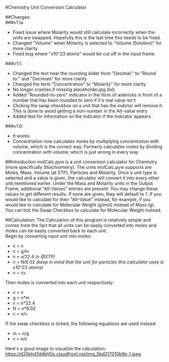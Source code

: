 #Chemistry Unit Conversion Calculator

##Changes:  
###v1.1a
- Fixed issue where Molarity would still calculate incorrectly when the units are swapped. Hopefully this is the last time this needs to be fixed.
- Changed "Volume" when Molarity is selected to "Volume (Solution)" for more clarity
- Fixed bug where "x10^23 atoms" would be cut off in the input frame


###v1.1:
- Changed the text near the rounding slider from "Decimal:" to "Round to:" and "Decimals" for more clarity
- Changed the term "Concentration" to "Molarity" for more clarity
- No longer crashes if missing placeholder.jpg (lol)
- Added "Rounded-to-zero" indicator in the form of astericks in front of a number that has been rounded to zero if it's real value isn't
- Clicking the swap checkbox on a unit that has the indictor will remove it. This is done to avoid getting a non-number in the Alt-value entry
- Added text for information on the indicator if the indicator appears
  
###v1.0:
- It works
- Concentration now calculates moles by multiplying concentration with volume, which is the correct way. Formerly calculates moles by dividing concentration with volume, which is just wrong in every way

##Introduction
molCalc.pyw is a unit conversion calculator for Chemistry (more specifically Stoichiometry).
The units molCalc.pyw supports are Moles, Mass, Volume (at STP), Particles and Molarity. Once a unit type is selected and a value is given,
the calculator will convert it into every other unit mentioned earlier. Under the Mass and Molarity units in the Output Frame, additional "Alt-Values" entries
are present. You may change these values to get different results. If none are given, they will default to 1. 
If you would like to calculate for their "Alt-Value" instead, for example, if you would like to calculate for Molecular Weight (g/mol) instead of Mass (g).
You can tick the Swap Checkbox to calculate for Molecular Weight instead.
  
##Calculation:
The Calculation of this program is relatively simple and comes from the fact that all units can be easily converted into moles and moles can be easily converted
back to each unit.  
Begin by converting input unit into moles:
- n = n
- n = g/m
- n = v/22.4 *(v @STP)*
- n = N/6.02 *(keep in mind that the unit for particles this calculator uses is x10^23 atoms)*
- n = cv
  
Then moles is converted into each unit respectively:
- n = n
- g = n\*m
- v = n\*22.4
- N = n\*6.02
- c = n/v
  
If the swap checkbox is ticked, the following equations are used instead:
- m = n/g
- v = n/c
  
Here's a good image to visualize the calculation:  
https://d20khd7ddkh5ls.cloudfront.net/img_5bd217010b9e-1.jpeg




